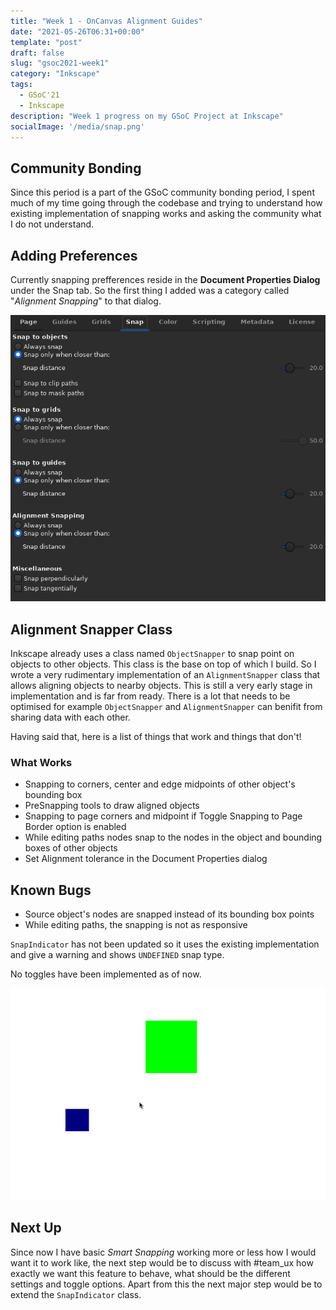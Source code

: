 ```yaml
---
title: "Week 1 - OnCanvas Alignment Guides"
date: "2021-05-26T06:31+00:00"
template: "post"
draft: false
slug: "gsoc2021-week1"
category: "Inkscape"
tags:
  - GSoC'21
  - Inkscape
description: "Week 1 progress on my GSoC Project at Inkscape"
socialImage: '/media/snap.png'
---
```


## Community Bonding

Since this period is a part of the GSoC community bonding period, I spent much of
my time going through the codebase and trying to understand how existing implementation
of snapping works and asking the community what I do not understand.

## Adding Preferences

Currently snapping prefferences reside in the **Document Properties Dialog** under the
Snap tab. So the first thing I added was a category called "_Alignment Snapping_" to that
dialog.

![Image](/media/week1/props.png)

## Alignment Snapper Class

Inkscape already uses a class named `ObjectSnapper` to snap point on objects to other
objects. This class is the base on top of which I build. So I wrote a very rudimentary
implementation of an  `AlignmentSnapper` class that allows aligning objects to nearby objects.
This is still a very early stage in implementation and is far from ready. There is
a lot that needs to be optimised for example `ObjectSnapper` and `AlignmentSnapper` can
benifit from sharing data with each other.

Having said that, here is a list of things that work and things that don't!

### What Works

- Snapping to corners, center and edge midpoints of other object's bounding box
- PreSnapping tools to draw aligned objects
- Snapping to page corners and midpoint if Toggle Snapping to Page Border option is enabled
- While editing paths nodes snap to the nodes in the object and bounding boxes of other objects
- Set Alignment tolerance in the Document Properties dialog


## Known Bugs

- Source object's nodes are snapped instead of its bounding box points
- While editing paths, the snapping is not as responsive

`SnapIndicator` has not been updated so it uses the existing implementation and
give a warning and shows `UNDEFINED` snap type.

No toggles have been implemented as of now.

![Image](/media/week1/alignment-2.gif)

## Next Up

Since now I have basic _Smart Snapping_ working more or less how I would want it
to work like, the next step would be to discuss with #team_ux how exactly we want
this feature to behave, what should be the different settings and toggle options.
Apart from this the next major step would be to extend the `SnapIndicator` class.

